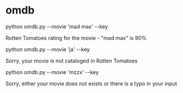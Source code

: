 # omdb

python omdb.py --movie 'mad max' --key <your-OMDB-key>

Rotten Tomatoes rating for the movie - "mad max" is 90%

python omdb.py --movie 'ja' --key <your-OMDB-key>

Sorry, your movie is not cataloged in Rotten Tomatoes

python omdb.py --movie 'mzzx' --key <your-OMDB-key>

Sorry, either your movie does not exists or there is a typo in your input
